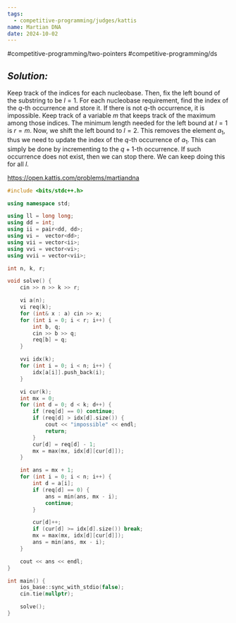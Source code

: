 ```yaml
---
tags:
  - competitive-programming/judges/kattis
name: Martian DNA
date: 2024-10-02
---
```

#competitive-programming/two-pointers #competitive-programming/ds 
## _Solution:_
Keep track of the indices for each nucleobase. Then, fix the left bound of the substring to be $l=1$. For each nucleobase requirement, find the index of the $q$-th occurrence and store it. If there is not $q$-th occurrence, it is impossible. Keep track of a variable $m$ that keeps track of the maximum among those indices. The minimum length needed for the left bound at $l=1$ is $r=m$. Now, we shift the left bound to $l=2$. This removes the element $a_{1}$, thus we need to update the index of the $q$-th occurrence of $a_1$. This can simply be done by incrementing to the $q+1$-th occurrence. If such occurrence does not exist, then we can stop there. We can keep doing this for all $l$.

https://open.kattis.com/problems/martiandna
```cpp
#include <bits/stdc++.h>

using namespace std;

using ll = long long;
using dd = int;
using ii = pair<dd, dd>;
using vi =  vector<dd>;
using vii = vector<ii>;
using vvi = vector<vi>;
using vvii = vector<vii>;

int n, k, r;

void solve() {
    cin >> n >> k >> r;

    vi a(n);
    vi req(k);
    for (int& x : a) cin >> x;
    for (int i = 0; i < r; i++) {
        int b, q;
        cin >> b >> q;
        req[b] = q;
    }

    vvi idx(k);
    for (int i = 0; i < n; i++) {
        idx[a[i]].push_back(i);
    }

    vi cur(k);
    int mx = 0;
    for (int d = 0; d < k; d++) {
        if (req[d] == 0) continue;
        if (req[d] > idx[d].size()) {
            cout << "impossible" << endl;
            return;
        }
        cur[d] = req[d] - 1;
        mx = max(mx, idx[d][cur[d]]);
    }

    int ans = mx + 1;
    for (int i = 0; i < n; i++) {
        int d = a[i];
        if (req[d] == 0) {
            ans = min(ans, mx - i);
            continue;
        }

        cur[d]++;
        if (cur[d] >= idx[d].size()) break;
        mx = max(mx, idx[d][cur[d]]);
        ans = min(ans, mx - i);
    }

    cout << ans << endl;
}

int main() {
    ios_base::sync_with_stdio(false);
    cin.tie(nullptr);

    solve();
}
```